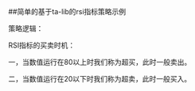 ##简单的基于ta-lib的rsi指标策略示例


策略逻辑： 

RSI指标的买卖时机：

一，当数值运行在80以上时我们称为超买，此时一般卖出。

二，当数值运行在20以下时我们称为超卖，此时一般买入。